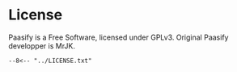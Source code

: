 # License


Paasify is a Free Software, licensed under GPLv3. Original Paasify developper is MrJK.


``` title="LICENSE.txt"
--8<-- "../LICENSE.txt"
```

